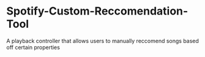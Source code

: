 # Spotify-Custom-Reccomendation-Tool
A playback controller that allows users to manually reccomend songs based off certain properties

